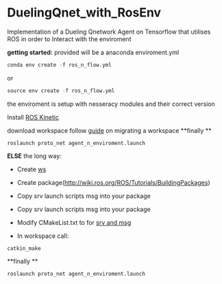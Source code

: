 # DuelingQnet_with_RosEnv
Implementation of a Dueling Qnetwork Agent on Tensorflow that utilises ROS in order to Interact with the enviroment

**getting started:**
  provided will be a anaconda enviroment.yml
  
  
```python
conda env create -f ros_n_flow.yml
```
or 
```python
source env create -f ros_n_flow.yml
```
the enviroment is setup with nesseracy modules and their correct version

Install [ROS Kinetic](http://wiki.ros.org/kinetic/Installation)

download workspace
  follow [guide](https://answers.ros.org/question/193901/how-to-migrate-a-catkin-workspace/) on migrating a workspace
**finally **
```
roslaunch proto_net agent_n_enviroment.launch 
```

**ELSE** 
the long way:
  * Create [ws](http://wiki.ros.org/catkin/Tutorials/create_a_workspace)
  * Create package(http://wiki.ros.org/ROS/Tutorials/BuildingPackages)
  * Copy srv launch scripts msg into your package 


  * Copy srv launch scripts msg into your package
  * Modify CMakeList.txt to for [srv and msg](http://wiki.ros.org/ROS/Tutorials/CreatingMsgAndSrv)
  * In workspace call:
```
catkin_make
```
**finally **
```
roslaunch proto_net agent_n_enviroment.launch 
```


